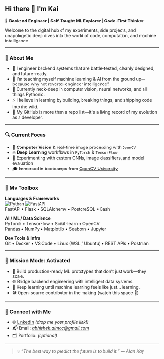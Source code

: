## Hi there 👋 I'm Kai

🚀 **Backend Engineer | Self-Taught ML Explorer | Code-First Thinker**

Welcome to the digital hub of my experiments, side projects, and unapologetic deep dives into the world of code, computation, and machine intelligence.

---

### 🧠 About Me

- 🧩 I engineer backend systems that are battle-tested, cleanly designed, and future-ready.
- 🤖 I'm teaching myself machine learning & AI from the ground up—because why not reverse-engineer intelligence?
- 🧬 Currently neck-deep in computer vision, neural networks, and all things Pythonic.
- ⚡ I believe in learning by building, breaking things, and shipping code into the wild.
- 📂 My GitHub is more than a repo list—it's a living record of my evolution as a developer.

---

### 🔍 Current Focus

- 🧠 **Computer Vision** & real-time image processing with `OpenCV`
- 🔥 **Deep Learning** workflows in `PyTorch` & `TensorFlow`
- 🧪 Experimenting with custom CNNs, image classifiers, and model evaluation
- 🎓 Immersed in bootcamps from [OpenCV University](https://opencv.org/opencv-university/)

---

### 🧰 My Toolbox

**Languages & Frameworks**  
![Python](https://img.shields.io/badge/-Python-3776AB?logo=python&logoColor=white) ![FastAPI](https://img.shields.io/badge/-FastAPI-009688?logo=fastapi&logoColor=white)  
FastAPI • Flask • SQLAlchemy • PostgreSQL • Bash

**AI / ML / Data Science**  
PyTorch • TensorFlow • Scikit-learn • OpenCV  
Pandas • NumPy • Matplotlib • Seaborn • Jupyter

**Dev Tools & Infra**  
Git • Docker • VS Code • Linux (WSL / Ubuntu) • REST APIs • Postman

---

### 🎯 Mission Mode: Activated

- 🧪 Build production-ready ML prototypes that don’t just work—they scale.
- 🌐 Bridge backend engineering with intelligent data systems.
- 🧠 Keep learning until machine learning feels like just... learning.
- 🛠️ Open-source contributor in the making (watch this space 👀)

---

### 🤝 Connect with Me

- 🌐 [LinkedIn](https://www.linkedin.com/kai-mach) *(drop me your profile link!)*
- 📬 Email: *abhishek.aimac@gmail.com*
- 🗂️ Portfolio: *(optional)*

---

> 💡 _“The best way to predict the future is to build it.” — Alan Kay_

<!--
**kai-mach/kai-mach** is a ✨ _special_ ✨ repository because its `README.md` (this file) appears on your GitHub profile.

Template ideas:
- 🔭 I’m currently working on ...
- 🌱 I’m currently learning ...
- 👯 I’m looking to collaborate on ...
- 💬 Ask me about ...
- 📫 How to reach me ...
- ⚡ Fun fact: ...
-->
